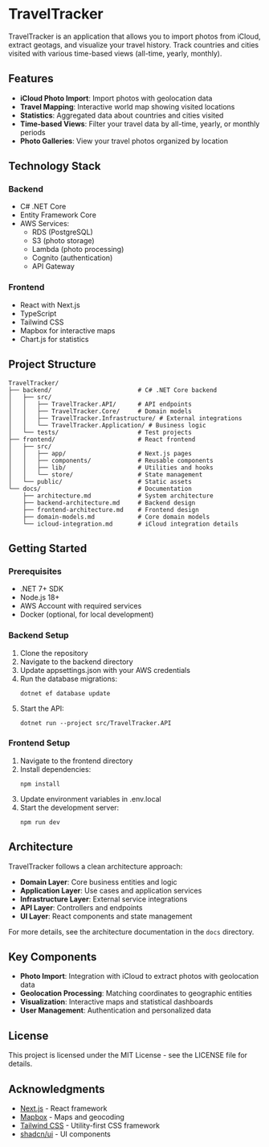 # TravelTracker

TravelTracker is an application that allows you to import photos from iCloud, extract geotags, and visualize your travel history. Track countries and cities visited with various time-based views (all-time, yearly, monthly).

## Features

- **iCloud Photo Import**: Import photos with geolocation data
- **Travel Mapping**: Interactive world map showing visited locations
- **Statistics**: Aggregated data about countries and cities visited
- **Time-based Views**: Filter your travel data by all-time, yearly, or monthly periods
- **Photo Galleries**: View your travel photos organized by location

## Technology Stack

### Backend
- C# .NET Core
- Entity Framework Core
- AWS Services:
  - RDS (PostgreSQL)
  - S3 (photo storage)
  - Lambda (photo processing)
  - Cognito (authentication)
  - API Gateway

### Frontend
- React with Next.js
- TypeScript
- Tailwind CSS
- Mapbox for interactive maps
- Chart.js for statistics

## Project Structure

```
TravelTracker/
├── backend/                        # C# .NET Core backend
│   ├── src/
│   │   ├── TravelTracker.API/      # API endpoints
│   │   ├── TravelTracker.Core/     # Domain models
│   │   ├── TravelTracker.Infrastructure/ # External integrations
│   │   └── TravelTracker.Application/ # Business logic
│   └── tests/                      # Test projects
├── frontend/                       # React frontend
│   ├── src/
│   │   ├── app/                    # Next.js pages
│   │   ├── components/             # Reusable components
│   │   ├── lib/                    # Utilities and hooks
│   │   └── store/                  # State management
│   └── public/                     # Static assets
└── docs/                           # Documentation
    ├── architecture.md             # System architecture
    ├── backend-architecture.md     # Backend design
    ├── frontend-architecture.md    # Frontend design
    ├── domain-models.md            # Core domain models
    └── icloud-integration.md       # iCloud integration details
```

## Getting Started

### Prerequisites

- .NET 7+ SDK
- Node.js 18+
- AWS Account with required services
- Docker (optional, for local development)

### Backend Setup

1. Clone the repository
2. Navigate to the backend directory
3. Update appsettings.json with your AWS credentials
4. Run the database migrations:
   ```
   dotnet ef database update
   ```
5. Start the API:
   ```
   dotnet run --project src/TravelTracker.API
   ```

### Frontend Setup

1. Navigate to the frontend directory
2. Install dependencies:
   ```
   npm install
   ```
3. Update environment variables in .env.local
4. Start the development server:
   ```
   npm run dev
   ```

## Architecture

TravelTracker follows a clean architecture approach:

- **Domain Layer**: Core business entities and logic
- **Application Layer**: Use cases and application services
- **Infrastructure Layer**: External service integrations
- **API Layer**: Controllers and endpoints
- **UI Layer**: React components and state management

For more details, see the architecture documentation in the `docs` directory.

## Key Components

- **Photo Import**: Integration with iCloud to extract photos with geolocation data
- **Geolocation Processing**: Matching coordinates to geographic entities
- **Visualization**: Interactive maps and statistical dashboards
- **User Management**: Authentication and personalized data

## License

This project is licensed under the MIT License - see the LICENSE file for details.

## Acknowledgments

- [Next.js](https://nextjs.org/) - React framework
- [Mapbox](https://www.mapbox.com/) - Maps and geocoding
- [Tailwind CSS](https://tailwindcss.com/) - Utility-first CSS framework
- [shadcn/ui](https://ui.shadcn.com/) - UI components 